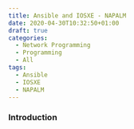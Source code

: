 ```yaml
---
title: Ansible and IOSXE - NAPALM
date: 2020-04-30T10:32:50+01:00
draft: true
categories:
  - Network Programming
  - Programming
  - All
tags:
  - Ansible
  - IOSXE
  - NAPALM
---
```

### Introduction